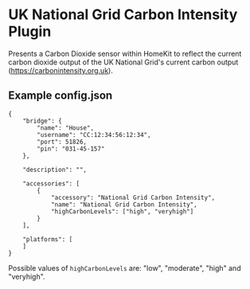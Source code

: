 # UK National Grid Carbon Intensity Plugin

Presents a Carbon Dioxide sensor within HomeKit to reflect the current carbon dioxide output of the UK National Grid's current carbon output (https://carbonintensity.org.uk).

## Example config.json

    {
        "bridge": {
            "name": "House",
            "username": "CC:12:34:56:12:34",
            "port": 51826,
            "pin": "031-45-157"
        },

        "description": "",

        "accessories": [
            {
                "accessory": "National Grid Carbon Intensity",
                "name": "National Grid Carbon Intensity",
                "highCarbonLevels": ["high", "veryhigh"]
            }
        ],

        "platforms": [
        ]
    }

Possible values of `highCarbonLevels` are: "low", "moderate", "high" and "veryhigh".